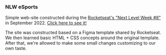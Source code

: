 ### NLW eSports
Simple web-site constructed during the <a href="https://lp.rocketseat.com.br/nlw">Rocketseat's "Next Level Week #8"</a> in September 2022. <a href="https://lknknm.github.io/nlw-explorer/"> Click here to see it! </a>

The site was constructed based on a Figma template shared by Rocketseat. We then learned basic HTML + CSS concepts around the original template. After that, we're allowed to make some small changes customizing to our own taste.

